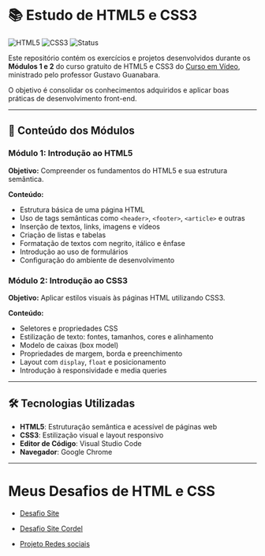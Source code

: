 # 📚 Estudo de HTML5 e CSS3

![HTML5](https://img.shields.io/badge/HTML5-E34F26?style=for-the-badge&logo=html5&logoColor=white)
![CSS3](https://img.shields.io/badge/CSS3-1572B6?style=for-the-badge&logo=css3&logoColor=white)
![Status](https://img.shields.io/badge/Status-Concluído-brightgreen)

Este repositório contém os exercícios e projetos desenvolvidos durante os **Módulos 1 e 2** do curso gratuito de HTML5 e CSS3 do [Curso em Vídeo](https://www.cursoemvideo.com/cursos/), ministrado pelo professor Gustavo Guanabara.  

O objetivo é consolidar os conhecimentos adquiridos e aplicar boas práticas de desenvolvimento front-end.

---

## 🧭 Conteúdo dos Módulos

### Módulo 1: Introdução ao HTML5

**Objetivo:** Compreender os fundamentos do HTML5 e sua estrutura semântica.

**Conteúdo:**
- Estrutura básica de uma página HTML
- Uso de tags semânticas como `<header>`, `<footer>`, `<article>` e outras
- Inserção de textos, links, imagens e vídeos
- Criação de listas e tabelas
- Formatação de textos com negrito, itálico e ênfase
- Introdução ao uso de formulários
- Configuração do ambiente de desenvolvimento

### Módulo 2: Introdução ao CSS3

**Objetivo:** Aplicar estilos visuais às páginas HTML utilizando CSS3.

**Conteúdo:**
- Seletores e propriedades CSS
- Estilização de texto: fontes, tamanhos, cores e alinhamento
- Modelo de caixas (box model)
- Propriedades de margem, borda e preenchimento
- Layout com `display`, `float` e posicionamento
- Introdução à responsividade e media queries

---

## 🛠️ Tecnologias Utilizadas

- **HTML5**: Estruturação semântica e acessível de páginas web
- **CSS3**: Estilização visual e layout responsivo
- **Editor de Código**: Visual Studio Code
- **Navegador**: Google Chrome

---
# Meus Desafios de HTML e CSS

- [Desafio Site](https://abrunos94.github.io/Estudo-Html-Css/Html-Css/exercicios/Desafio%20site/)

- [Desafio Site Cordel](https://abrunos94.github.io/Estudo-Html-Css/Html-Css/exercicios/site-cordel/)

- [Projeto Redes sociais](https://abrunos94.github.io/Estudo-Html-Css/Html-Css/exercicios/Projeto%20redes%20sociais/)



